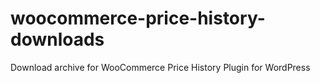 # woocommerce-price-history-downloads

Download archive for WooCommerce Price History Plugin for WordPress
